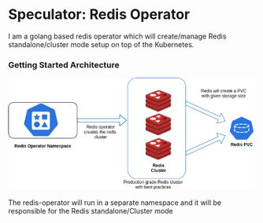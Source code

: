 # Speculator: Redis Operator

I am a golang based redis operator which will create/manage Redis standalone/cluster mode setup on top of the Kubernetes.

### Getting Started Architecture

<p align="center">
  <img src="./static/redis-operator.png">
</p>

The redis-operator will run in a separate namespace and it will be responsible for the Redis standalone/Cluster mode
